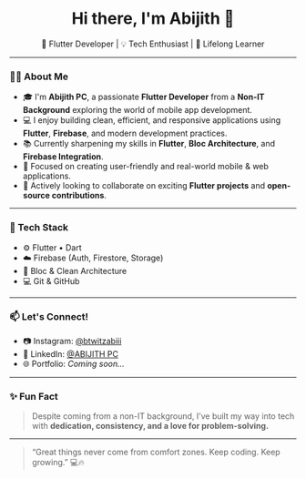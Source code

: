 <h1 align="center">Hi there, I'm Abijith 👋</h1>

<p align="center">
  🚀 Flutter Developer | 💡 Tech Enthusiast | 🌱 Lifelong Learner  
</p>

---

### 👨‍💻 About Me

- 🎓 I'm **Abijith PC**, a passionate **Flutter Developer** from a **Non-IT Background** exploring the world of mobile app development.
- 💻 I enjoy building clean, efficient, and responsive applications using **Flutter**, **Firebase**, and modern development practices.
- 📚 Currently sharpening my skills in **Flutter**, **Bloc Architecture**, and **Firebase Integration**.
- 🎯 Focused on creating user-friendly and real-world mobile & web applications.
- 🤝 Actively looking to collaborate on exciting **Flutter projects** and **open-source contributions**.

---

### 🌟 Tech Stack

- ⚙️ Flutter • Dart  
- ☁️ Firebase (Auth, Firestore, Storage)  
- 🧠 Bloc & Clean Architecture  
- 💻 Git & GitHub  

---

### 📫 Let's Connect!

- 📷 Instagram: [@btwitzabiii](https://instagram.com/btwitzabiii)
- 💼 LinkedIn: [@ABIJITH PC](https://www.linkedin.com/in/abijith-pc-276942220/)
- 🌐 Portfolio: *Coming soon...*

---

### ✨ Fun Fact

> Despite coming from a non-IT background, I’ve built my way into tech with **dedication, consistency, and a love for problem-solving.**

---

> “Great things never come from comfort zones. Keep coding. Keep growing.” 💻🔥

